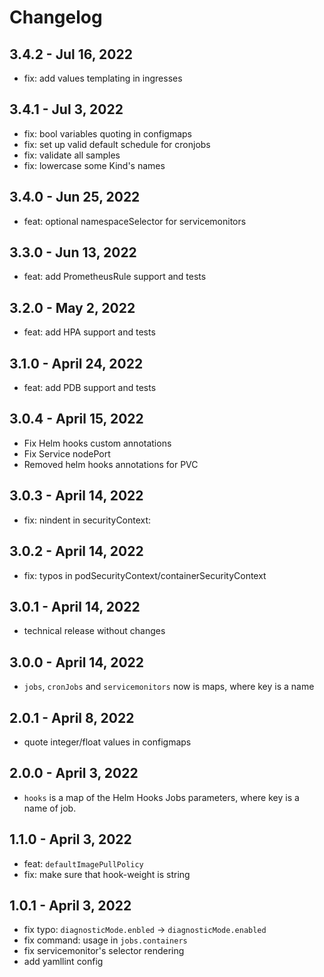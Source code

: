 # Changelog
## 3.4.2 - Jul 16, 2022
* fix: add values templating in ingresses

## 3.4.1 - Jul 3, 2022
* fix: bool variables quoting in configmaps
* fix: set up valid default schedule for cronjobs
* fix: validate all samples
* fix: lowercase some Kind's names

## 3.4.0 - Jun 25, 2022
* feat: optional namespaceSelector for servicemonitors

## 3.3.0 - Jun 13, 2022
* feat: add PrometheusRule support and tests

## 3.2.0 - May 2, 2022

* feat: add HPA support and tests

## 3.1.0 - April 24, 2022

* feat: add PDB support and tests

## 3.0.4 - April 15, 2022

* Fix Helm hooks custom annotations
* Fix Service nodePort
* Removed helm hooks annotations for PVC

## 3.0.3 - April 14, 2022

* fix: nindent in securityContext:

## 3.0.2 - April 14, 2022

* fix: typos in podSecurityContext/containerSecurityContext

## 3.0.1 - April 14, 2022

* technical release without changes

## 3.0.0 - April 14, 2022

* `jobs`, `cronJobs` and `servicemonitors` now is maps, where key is a name

## 2.0.1 - April 8, 2022

* quote integer/float values in configmaps

## 2.0.0 - April 3, 2022

* `hooks` is a map of the Helm Hooks Jobs parameters, where key is a name of job.

## 1.1.0 - April 3, 2022

* feat: `defaultImagePullPolicy`
* fix: make sure that hook-weight is string

## 1.0.1 - April 3, 2022

* fix typo: `diagnosticMode.enbled` -> `diagnosticMode.enabled`
* fix command: usage in `jobs.containers`
* fix servicemonitor's selector rendering
* add yamllint config

